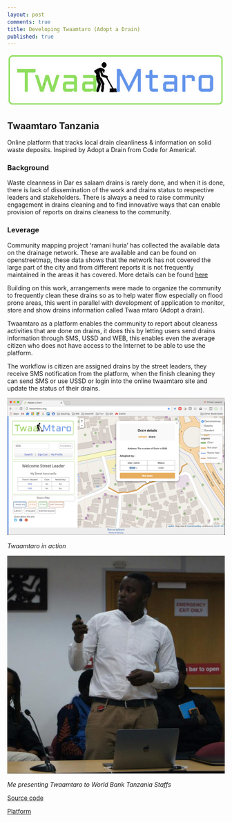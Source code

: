 ```yaml
---
layout: post
comments: true
title: Developing Twaamtaro (Adopt a Drain)
published: true
---
```




![](https://raw.githubusercontent.com/samweli/jekyll-now/master/images/twaamtaro_logo.png)

## Twaamtaro Tanzania

Online platform that tracks local drain cleanliness & information on solid waste deposits.
Inspired by Adopt a Drain from Code for America!.

### Background
Waste cleanness in Dar es salaam drains is rarely done, and when it is done, there is lack of dissemination of the work and drains status to respective leaders and stakeholders. There is always a need to raise community engagement in drains cleaning and to find innovative ways that can enable provision of reports on drains cleaness to the community.

### Leverage

Community mapping project ‘ramani huria’ has collected the available data on the drainage network. These are available and  can be  found on openstreetmap, these data shows that the network has not covered the large part of the city and from different reports it is not frequently maintained in the areas it has covered. More details can be found [here](http://ramanihuria.org/mapping-drainage-in-dar-es-salaam/)

Building on this work, arrangements were made to organize the community to frequently clean these drains so as to help water flow especially on flood prone areas, this went in parallel with development of application to monitor, store and show drains information called Twaa mtaro (Adopt a drain).

Twaamtaro as a platform enables the community to report about cleaness activities that are done on drains, it does this by letting users send drains information through SMS, USSD and WEB, this enables even the average citizen who does not have access to the Internet to be able to use the platform.

The workflow is citizen are assigned drains by the street leaders, they receive SMS notification from the platform, when the finish cleaning they can send SMS or use USSD or login into the online twaamtaro site and update the status of their drains.


![Twaamtaro in action](https://raw.githubusercontent.com/samweli/jekyll-now/master/images/twaamtaro_in_action.png)

_Twaamtaro in action_

![Me presenting Twaamtaro to World Bank Tanzania Staffs](https://raw.githubusercontent.com/samweli/jekyll-now/master/images/twaamtaro_pres.jpg)

_Me presenting Twaamtaro to World Bank Tanzania Staffs_

[Source code](https://github.com/Samweli/twaamtaro)

[Platform](https://twaamtaro.org)


